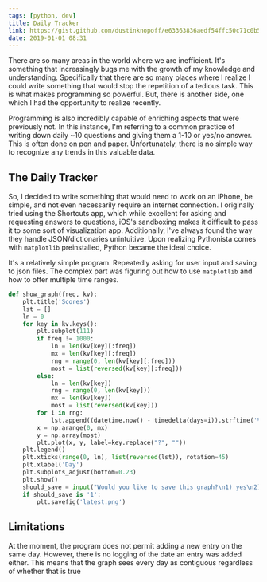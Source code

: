 ```yaml
---
tags: [python, dev]
title: Daily Tracker
link: https://gist.github.com/dustinknopoff/e63363836aedf54ffc50c71c0b57c73e
date: 2019-01-01 08:31
---
```


There are so many areas in the world where we are inefficient. It's something that increasingly bugs me with the growth of my knowledge and understanding. Specifically that there are so many places where I realize I could write something that would stop the repetition of a tedious task. This is what makes programming so powerful. But, there is another side, one which I had the opportunity to realize recently.

Programming is also incredibly capable of enriching aspects that were previously not. In this instance, I'm referring to a common practice of writing down daily ~10 questions and giving them a 1-10 or yes/no answer. This is often done on pen and paper. Unfortunately, there is no simple way to recognize any trends in this valuable data.

## The Daily Tracker

So, I decided to write something that would need to work on an iPhone, be simple, and not even necessarily require an internet connection. I originally tried using the Shortcuts app, which while excellent for asking and requesting answers to questions, iOS's sandboxing makes it difficult to pass it to some sort of visualization app. Additionally, I've always found the way they handle JSON/dictionaries unintuitive. Upon realizing Pythonista comes with `matplotlib` preinstalled, Python became the ideal choice.

It's a relatively simple program. Repeatedly asking for user input and saving to json files. The complex part was figuring out how to use `matplotlib` and how to offer multiple time ranges.

```python
def show_graph(freq, kv):
    plt.title('Scores')
    lst = []
    ln = 0
    for key in kv.keys():
        plt.subplot(111)
        if freq != 1000:
            ln = len(kv[key][:freq])
            mx = len(kv[key][:freq])
            rng = range(0, len(kv[key][:freq]))
            most = list(reversed(kv[key][:freq]))
        else:
            ln = len(kv[key])
            rng = range(0, len(kv[key]))
            mx = len(kv[key])
            most = list(reversed(kv[key]))
        for i in rng:
            lst.append((datetime.now() - timedelta(days=i)).strftime('%b, %d %Y'))
        x = np.arange(0, mx)
        y = np.array(most)
        plt.plot(x, y, label=key.replace("?", ""))
    plt.legend()
    plt.xticks(range(0, ln), list(reversed(lst)), rotation=45)
    plt.xlabel('Day')
    plt.subplots_adjust(bottom=0.23)
    plt.show()
    should_save = input("Would you like to save this graph?\n1) yes\n2) no\n")
    if should_save is '1':
        plt.savefig('latest.png')
```

## Limitations

At the moment, the program does not permit adding a new entry on the same day. However, there is no logging of the date an entry was added either. This means that the graph sees every day as contiguous regardless of whether that is true

